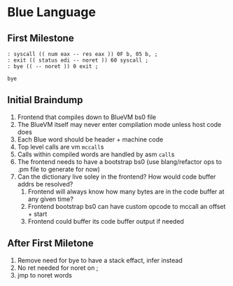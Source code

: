 # Blue Language

## First Milestone

```
: syscall (( num eax -- res eax )) 0F b, 05 b, ;
: exit (( status edi -- noret )) 60 syscall ;
: bye (( -- noret )) 0 exit ;

bye
```

## Initial Braindump

1. Frontend that compiles down to BlueVM bs0 file
1. The BlueVM itself may never enter compilation mode unless host code does
1. Each Blue word should be header + machine code
1. Top level calls are vm `mccall`s
1. Calls within compiled words are handled by asm `call`s
1. The frontend needs to have a bootstrap bs0 (use blang/refactor ops to .pm file to generate for now)
1. Can the dictionary live soley in the frontend? How would code buffer addrs be resolved?
   1. Frontend will always know how many bytes are in the code buffer at any given time?
   1. Frontend bootstrap bs0 can have custom opcode to mccall an offset + start
   1. Frontend could buffer its code buffer output if needed

## After First Miletone

1. Remove need for bye to have a stack effact, infer instead
1. No ret needed for noret on ;
1. jmp to noret words
